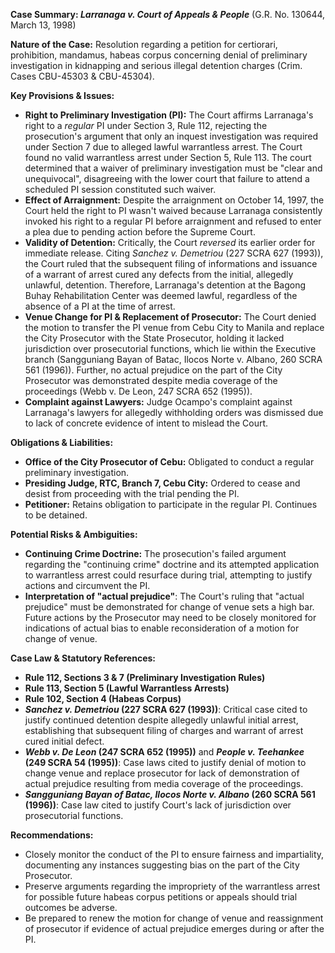 **Case Summary: *Larranaga v. Court of Appeals & People*** (G.R. No. 130644, March 13, 1998)

**Nature of the Case:** Resolution regarding a petition for certiorari, prohibition, mandamus, habeas corpus concerning denial of preliminary investigation in kidnapping and serious illegal detention charges (Crim. Cases CBU-45303 & CBU-45304).

**Key Provisions & Issues:**

*   **Right to Preliminary Investigation (PI):** The Court affirms Larranaga's right to a *regular* PI under Section 3, Rule 112, rejecting the prosecution's argument that only an inquest investigation was required under Section 7 due to alleged lawful warrantless arrest. The Court found no valid warrantless arrest under Section 5, Rule 113.  The court determined that a waiver of preliminary investigation must be "clear and unequivocal", disagreeing with the lower court that failure to attend a scheduled PI session constituted such waiver.
*   **Effect of Arraignment:** Despite the arraignment on October 14, 1997, the Court held the right to PI wasn't waived because Larranaga consistently invoked his right to a regular PI before arraignment and refused to enter a plea due to pending action before the Supreme Court.
*   **Validity of Detention:**  Critically, the Court *reversed* its earlier order for immediate release.  Citing *Sanchez v. Demetriou* (227 SCRA 627 (1993)), the Court ruled that the subsequent filing of informations and issuance of a warrant of arrest cured any defects from the initial, allegedly unlawful, detention.  Therefore, Larranaga's detention at the Bagong Buhay Rehabilitation Center was deemed lawful, regardless of the absence of a PI at the time of arrest.
*   **Venue Change for PI & Replacement of Prosecutor:** The Court denied the motion to transfer the PI venue from Cebu City to Manila and replace the City Prosecutor with the State Prosecutor, holding it lacked jurisdiction over prosecutorial functions, which lie within the Executive branch (Sangguniang Bayan of Batac, Ilocos Norte v. Albano, 260 SCRA 561 (1996)). Further, no actual prejudice on the part of the City Prosecutor was demonstrated despite media coverage of the proceedings (Webb v. De Leon, 247 SCRA 652 (1995)).
*   **Complaint against Lawyers:** Judge Ocampo's complaint against Larranaga's lawyers for allegedly withholding orders was dismissed due to lack of concrete evidence of intent to mislead the Court.

**Obligations & Liabilities:**

*   **Office of the City Prosecutor of Cebu:** Obligated to conduct a regular preliminary investigation.
*   **Presiding Judge, RTC, Branch 7, Cebu City:** Ordered to cease and desist from proceeding with the trial pending the PI.
*   **Petitioner:** Retains obligation to participate in the regular PI. Continues to be detained.

**Potential Risks & Ambiguities:**

*   **Continuing Crime Doctrine:** The prosecution's failed argument regarding the "continuing crime" doctrine and its attempted application to warrantless arrest could resurface during trial, attempting to justify actions and circumvent the PI.
*   **Interpretation of "actual prejudice"**: The Court's ruling that "actual prejudice" must be demonstrated for change of venue sets a high bar. Future actions by the Prosecutor may need to be closely monitored for indications of actual bias to enable reconsideration of a motion for change of venue.

**Case Law & Statutory References:**

*   **Rule 112, Sections 3 & 7 (Preliminary Investigation Rules)**
*   **Rule 113, Section 5 (Lawful Warrantless Arrests)**
*   **Rule 102, Section 4 (Habeas Corpus)**
*   ***Sanchez v. Demetriou* (227 SCRA 627 (1993))**: Critical case cited to justify continued detention despite allegedly unlawful initial arrest, establishing that subsequent filing of charges and warrant of arrest cured initial defect.
*   ***Webb v. De Leon* (247 SCRA 652 (1995))** and ***People v. Teehankee* (249 SCRA 54 (1995))**: Case laws cited to justify denial of motion to change venue and replace prosecutor for lack of demonstration of actual prejudice resulting from media coverage of the proceedings.
*   ***Sangguniang Bayan of Batac, Ilocos Norte v. Albano* (260 SCRA 561 (1996))**: Case law cited to justify Court's lack of jurisdiction over prosecutorial functions.

**Recommendations:**

*   Closely monitor the conduct of the PI to ensure fairness and impartiality, documenting any instances suggesting bias on the part of the City Prosecutor.
*   Preserve arguments regarding the impropriety of the warrantless arrest for possible future habeas corpus petitions or appeals should trial outcomes be adverse.
*   Be prepared to renew the motion for change of venue and reassignment of prosecutor if evidence of actual prejudice emerges during or after the PI.
